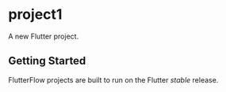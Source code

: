 # project1

A new Flutter project.

## Getting Started

FlutterFlow projects are built to run on the Flutter _stable_ release.
